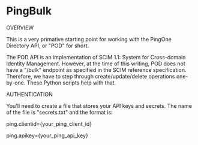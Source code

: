 # PingBulk

OVERVIEW

This is a very primative starting point for working with the PingOne Directory API, or "POD" for short. 

The POD API is an implementation of SCIM 1.1: System for Cross-domain Identity Management. 
However, at the time of this writing, POD does not have a "/bulk" endpoint as specified in the SCIM reference specification. 
Therefore, we have to step through create/update/delete operations one-by-one. These Python scripts help with that. 




AUTHENTICATION

You'll need to create a file that stores your API keys and secrets. The name of the file is "secrets.txt" and the format is:

ping.clientid={your_ping_client_id}

ping.apikey={your_ping_api_key}
